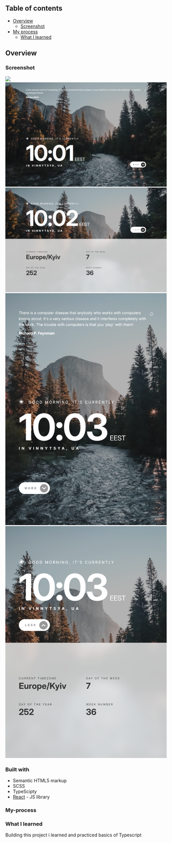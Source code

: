 ## Table of contents

- [Overview](#overview)
  - [Screenshot](#screenshot)
- [My process](#my-process)
  - [What I learned](#what-i-learned)

## Overview

### Screenshot

![](./screenshot.jpg)
![](./src/assets/1.png)
![](./src/assets/2.png)
![](./src/assets/3.png)
![](./src/assets/4.png)

### Built with

- Semantic HTML5 markup
- SCSS
- TypeScipty
- [React](https://reactjs.org/) - JS library

### My-process

### What I learned

Building this project i learned and practiced basics of Typescript
